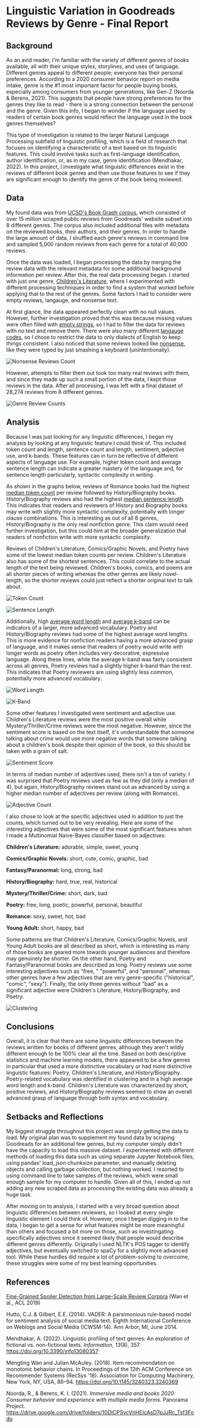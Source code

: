 # Linguistic Variation in Goodreads Reviews by Genre - Final Report

## Background

As an avid reader, I'm familiar with the variety of different genres of books available, all with their unique styles, storylines, and uses of language. Different genres appeal to different people; everyone has their personal preferences. According to a 2020 consumer behavior report on media intake, genre is the #1 most important factor for people buying books, especially among consumers from younger generations, like Gen-Z (Noorda & Berens, 2021). This suggests that people have strong preferences for the genres they like to read - there is a strong connection between the personal and the genre. Given this info, I began to wonder if the language used by readers of certain book genres would reflect the language used in the book genres themselves?

This type of investigation is related to the larger Natural Language Processing subfield of linguistic profiling, which is a field of research that focuses on identifying a characteristic of a text based on its linguistic features. This could involve tasks such as first-language identification, author identification, or, as in my case, genre identification (Mendhakar, 2022). In this project, I investigate what linguistic differences exist in the reviews of different book genres and then use those features to see if they are significant enough to identify the genre of the book being reviewed. 

## Data

My found data was from [UCSD's Book Graph corpus](https://sites.google.com/eng.ucsd.edu/ucsdbookgraph/home), which consisted of over 15 million scraped public reviews from Goodreads' website subset into 8 different genres. The corpus also included additional files with metadata on the reviewed books, their authors, and their genres. In order to handle the large amount of data, I shuffled each genre's reviews in command line and sampled 5,000 random reviews from each genre for a total of 40,000 reviews.

Once the data was loaded, I began processing the data by merging the review data with the relevant metadata for some additional background information per review. After this, the real data processing began. I started with just one genre, [Children's Literature](https://nbviewer.org/github/Data-Science-for-Linguists-2023/Goodreads-Genre-Reviews-Analysis/blob/main/Data_Exploration.ipynb#Children%27s-Literature-Data), where I experimented with different processing techniques in order to find a system that worked before applying that to the rest of the genres. Some factors I had to consider were empty reviews, langauge, and nonsense text. 

At first glance, the data appeared perfectly clean with no null values. However, further investigation proved that this was because missing values were often filled with [empty strings](https://nbviewer.org/github/Data-Science-for-Linguists-2023/Goodreads-Genre-Reviews-Analysis/blob/main/Data_Exploration.ipynb#Formatting), so I had to filter the data for reviews with no text and remove them. There were also many different [langauge codes](https://nbviewer.org/github/Data-Science-for-Linguists-2023/Goodreads-Genre-Reviews-Analysis/blob/main/Data_Exploration.ipynb#Language-Filtering), so I chose to restrict the data to only dialects of English to keep things consistent. I also noticed that some reviews looked like [nonsense](https://nbviewer.org/github/Data-Science-for-Linguists-2023/Goodreads-Genre-Reviews-Analysis/blob/main/Compiling_Data.ipynb#Nonsense-Text), like they were typed by just smashing a keyboard (unintentionally).

![Nonsense Reviews Count](https://github.com/Data-Science-for-Linguists-2023/Goodreads-Genre-Reviews-Analysis/blob/main/images/nonsense_counts.png)

However, attempts to filter them out took too many real reviews with them, and since they made up such a small portion of the data, I kept those reviews in the data. After all processing, I was left with a final dataset of 28,274 reviews from 8 different genres. 

![Genre Review Counts](https://github.com/Data-Science-for-Linguists-2023/Goodreads-Genre-Reviews-Analysis/blob/main/images/genre_counts.png)

## Analysis

Because I was just looking for any linguistic differences, I began my analysis by looking at any linguistic feature I could think of. This included token count and length, sentence count and length, sentiment, adjective use, and k-bands. These features can in turn be reflective of different aspects of language use. For example, higher token count and average sentence length can indicate a greater mastery of the language and, for sentence length particularly, syntactic complexity in writing. 

As shown in the graphs below, reviews of Romance books had the highest [median token count](https://nbviewer.org/github/Data-Science-for-Linguists-2023/Goodreads-Genre-Reviews-Analysis/blob/main/Data_Analysis.ipynb#Token-Count) per review followed by History/Biography books. History/Biography reviews also had the highest [median sentence length](https://nbviewer.org/github/Data-Science-for-Linguists-2023/Goodreads-Genre-Reviews-Analysis/blob/main/Data_Analysis.ipynb#Sentence-Length). This indicates that readers and reviewers of History and Biography books may write with slightly more syntactic complexity, potentially with longer clause combinations. This is interesting as out of all 8 genres, History/Biography is the only real nonfiction genre. This claim would need further investigation, but this could hint at the broader generalization that readers of nonfiction write with more syntactic complexity. 

Reviews of Children's Literature, Comics/Graphic Novels, and Poetry have some of the lowest median token counts per review. Children's Literature also has some of the shortest sentences. This could correlate to the actual length of the text being reviewed. Children's books, comics, and poems are all shorter pieces of writing whereas the other genres are likely novel-length, so the shorter reviews could just reflect a shorter original text to talk about. 

![Token Count](https://github.com/Data-Science-for-Linguists-2023/Goodreads-Genre-Reviews-Analysis/blob/main/images/tok_count_bar.png)

![Sentence Length](https://github.com/Data-Science-for-Linguists-2023/Goodreads-Genre-Reviews-Analysis/blob/main/images/sentence_len_per_genre.png)



Additionally, high [average word length](https://nbviewer.org/github/Data-Science-for-Linguists-2023/Goodreads-Genre-Reviews-Analysis/blob/main/Data_Analysis.ipynb#Average-Word-Length) and [average k-band](https://nbviewer.org/github/Data-Science-for-Linguists-2023/Goodreads-Genre-Reviews-Analysis/blob/main/Data_Analysis.ipynb#K-Bands) can be indicators of a larger, more advanced vocabulary. Poetry and History/Biography reviews had some of the highest average word lengths. This is more evidence for nonfiction readers having a more advanced grasp of language, and it makes sense that readers of poetry would write with longer words as poetry often includes very decorative, expressive language. Along these lines, while the average k-band was fairly consistent across all genres, Poetry reviews had a slightly higher k-band than the rest. This indicates that Poetry reviewers are using slightly less common, potentially more advanced vocabulary. 

![Word Length](https://github.com/Data-Science-for-Linguists-2023/Goodreads-Genre-Reviews-Analysis/blob/main/images/word_len_per_genre.png)

![K-Band](https://github.com/Data-Science-for-Linguists-2023/Goodreads-Genre-Reviews-Analysis/blob/main/images/mean_kband_per_genre.png)

Some other features I investigated were sentiment and adjective use. Children's Literature reviews were the most positive overall while Mystery/Thriller/Crime reviews were the most negative. However, since the sentiment score is based on the text itself, it's understandable that someone talking about crime would use more negative words that someone talking about a children's book despite their opinion of the book, so this should be taken with a grain of salt. 

![Sentiment Score](https://github.com/Data-Science-for-Linguists-2023/Goodreads-Genre-Reviews-Analysis/blob/main/images/sentiment_score.png)

In terms of median number of adjectives used, there isn't a ton of variety. I was surprised that Poetry reviews used as few as they did (only a median of 4), but again, History/Biography reviews stand out as advanced by using a higher median number of adjectives per review (along with Romance). 

![Adjective Count](https://github.com/Data-Science-for-Linguists-2023/Goodreads-Genre-Reviews-Analysis/blob/main/images/adjs_per_genre.png)

I also chose to look at the specific adjectives used in addition to just the counts, which turned out to be very revealing. Here are some of the interesting adjectives that were some of the most significant features when I made a Multinomial Naive-Bayes classifier based on adjectives: 

**Children's Literature:** adorable, simple, sweet, young

**Comics/Graphic Novels:** short, cute, comic, graphic, bad

**Fantasy/Paranormal:** long, strong, bad

**History/Biography:** hard, true, real, historical

**Mystery/Thriller/Crime:** short, dark, bad

**Poetry:** free, long, poetic, powerful, personal, beautiful

**Romance:** sexy, sweet, hot, bad

**Young Adult:** short, happy, bad

Some patterns are that Children's Literature, Comics/Graphic Novels, and Young Adult books are all described as short, which is interesting as many of those books are geared more towards younger audiences and therefore may genuinely be shorter. On the other hand, Poetry and Fantasy/Paranormal books are described as long. Poetry reviews use some interesting adjectives such as "free, " "powerful", and "personal", whereas other genres have a few adjectives that are very genre-specific ("historical", "comic", "sexy"). Finally, the only three genres without "bad" as a significant adjective were Children's Literature, History/Biography, and Poetry. 

![Clustering](https://github.com/Data-Science-for-Linguists-2023/Goodreads-Genre-Reviews-Analysis/blob/main/images/clustering.png)

## Conclusions

Overall, it is clear that there are some linguistic differences between the reviews written for books of different genres, although they aren't wildly different enough to be 100% clear all the time. Based on both descriptive statistics and machine learning models, there appeared to be a few genres in particular that used a more distinctive vocabulary or had more distinctive linguistic features: Poetry, Children's Literature, and History/Biography. Poetry-related vocabulary was identified in clustering and in a high average word length and k-band. Children's Literature was characterized by short, positive reviews, and History/Biography reviews seemed to show an overall advanced grasp of language through both syntax and vocabulary. 

## Setbacks and Reflections

My biggest struggle throughout this project was simply getting the data to load. My original plan was to supplement my found data by scraping Goodreads for an additional few genres, but my computer simply didn't have the capacity to load this massive dataset. I experimented with different methods of loading this data such as using separate Jupyter Notebook files, using pandas' load_json chunksize parameter, and manually deleting objects and calling garbage collection, but nothing worked. I resorted to using command line to take samples of the reviews, which were small enough sample for my computer to handle. Given all of this, I ended up not adding any new scraped data as processing the existing data was already a huge task.

After moving on to analysis, I started with a very broad question about linguistic differences between reviewers, so I looked at every single linguistic element I could think of. However, once I began digging in to the data, I began to get a sense for what features might be more meaningful than others and focused a bit more on those, such as investingating specifically adjectives since it seemed likely that people would describe different genres differently. Originally I used NLTK's POS tagger to identify adjectives, but eventually switched to spaCy for a slightly more advanced tool. While these hurdles did require a lot of problem-solving to overcome, these struggles were some of my best learning opportunities. 

## References

[Fine-Grained Spoiler Detection from Large-Scale Review Corpora](https://aclanthology.org/P19-1248) (Wan et al., ACL 2019)

Hutto, C.J. & Gilbert, E.E. (2014). VADER: A parsimonious rule-based model for sentiment analysis of social media text. Eighth International Conference on Weblogs and Social Media (ICWSM-14). Ann Arbor, MI, June 2014.

Mendhakar, A. (2022). Linguistic profiling of text genres: An exploration of fictional vs. non-fictional texts. *Information*, *13*(8), 357. https://doi.org/10.3390/info13080357

Mengting Wan and Julian McAuley. (2018). Item recommendation on monotonic behavior chains. In Proceedings of the 12th ACM Conference on Recommender Systems (RecSys '18). Association for Computing Machinery, New York, NY, USA, 86–94. https://doi.org/10.1145/3240323.3240369

Noorda, R., & Berens, K. I. (2021). *Immersive media and books 2020: Consumer behavior and experience with multiple media forms.* Panorama Project. https://drive.google.com/drive/folders/10DlCPSvcVnHEIcAsD7pJJRc_Tsf3Fodu
